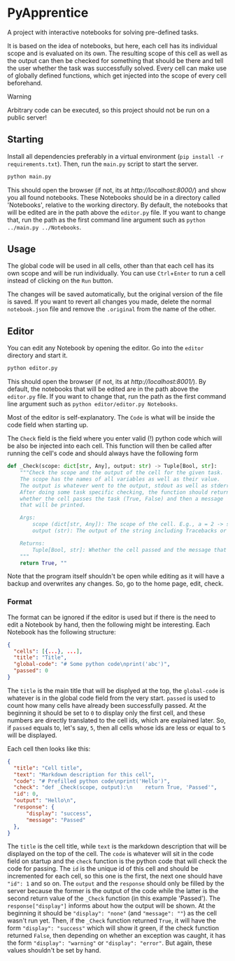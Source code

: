 # PyApprentice

A project with interactive notebooks for solving pre-defined tasks.

It is based on the idea of notebooks, but here, each cell has its individual scope and is evaluated on its own.
The resulting scope of this cell as well as the output can then be checked for something that should be there and tell the user whether the task was successfully solved.
Every cell can make use of globally defined functions, which get injected into the scope of every cell beforehand.

> [!WARNING]
> Arbitrary code can be executed, so this project should not be run on a public server!

## Starting

Install all dependencies preferably in a virtual environment (`pip install -r requirements.txt`).
Then, run the `main.py` script to start the server.

```python
python main.py
```

This should open the browser (if not, its at _http://localhost:8000/_) and show you all found notebooks.
These Notebooks should be in a directory called 'Notebooks', relative to the working directory.
By default, the notebooks that will be edited are in the path above the `editor.py` file.
If you want to change that, run the path as the first command line argument such as `python ../main.py ../Notebooks`.

## Usage

The global code will be used in all cells, other than that each cell has its own scope and will be run individually.
You can use `Ctrl`+`Enter` to run a cell instead of clicking on the `Run` button.

The changes will be saved automatically, but the original version of the file is saved.
If you want to revert all changes you made, delete the normal `notebook.json` file and remove the `.original` from the name of the other.

## Editor

You can edit any Notebook by opening the editor.
Go into the `editor` directory and start it.

```python
python editor.py
```

This should open the browser (if not, its at _http://localhost:8001/_).
By default, the notebooks that will be edited are in the path above the `editor.py` file.
If you want to change that, run the path as the first command line argument such as `python editor/editor.py Notebooks`.

Most of the editor is self-explanatory.
The `Code` is what will be inside the code field when starting up.

The `Check` field is the field where you enter valid (!) python code which will be also be injected into each cell.
This function will then be called after running the cell's code and should always have the following form

```python
def _Check(scope: dict[str, Any], output: str) -> Tuple[Bool, str]:
    """Check the scope and the output of the cell for the given task.
    The scope has the names of all variables as well as their value.
    The output is whatever went to the output, stdout as well as stderr.
    After doing some task specific checking, the function should return
    whether the cell passes the task (True, False) and then a message
    that will be printed.

    Args:
        scope (dict[str, Any]): The scope of the cell. E.g., a = 2 -> scope['a'] = 2.
        output (str): The output of the string including Tracebacks or print results.

    Returns:
        Tuple[Bool, str]: Whether the cell passed and the message that will be printed accordingly.
    """
    return True, ""
```

Note that the program itself shouldn't be open while editing as it will have a backup and overwrites any changes.
So, go to the home page, edit, check.

### Format

The format can be ignored if the editor is used but if there is the need to edit a Notebook by hand, then the following might be interesting.
Each Notebook has the following structure:
```json
{
  "cells": [{...}, ...],
  "title": "Title",
  "global-code": "# Some python code\nprint('abc')",
  "passed": 0
}
```
The `title` is the main title that will be displyed at the top, the `global-code` is whatever is in the global code field from the very start.
`passed` is used to count how many cells have already been successfully passed.
At the beginning it should be set to `0` to display only the first cell, and these numbers are directly translated to the cell ids, which are explained later.
So, if `passed` equals to, let's say, `5`, then all cells whose ids are less or equal to `5` will be displayed.

Each cell then looks like this:
```json
{
  "title": "Cell title",
  "text": "Markdown description for this cell",
  "code": "# Prefilled python code\nprint('Hello')",
  "check": "def _Check(scope, output):\n    return True, 'Passed'",
  "id": 0,
  "output": "Hello\n",
  "response": {
      "display": "success",
      "message": "Passed"
  },
}
```
The `title` is the cell title, while `text` is the markdown description that will be displayed on the top of the cell.
The `code` is whatever will sit in the code field on startup and the `check` function is the python code that will check the code for passing.
The `id` is the unique id of this cell and should be incremented for each cell, so this one is the first, the next one should have `"id": 1` and so on. 
The `output` and the `response` should only be filled by the server because the former is the output of the code while the latter is the second return value of the `_Check` function (in this example 'Passed').
The `response["display"]` informs about how the output will be shown.
At the beginning it should be `"display": "none"` (and `"message": ""`) as the cell wasn't run yet.
Then, if the `_Check` function returned `True`, it will have the form `"display": "success"` which will show it green, if the check function returned `False`, then depending on whether an exception was caught, it has the form `"display": "warning"` or `"display": "error"`.
But again, these values shouldn't be set by hand.

